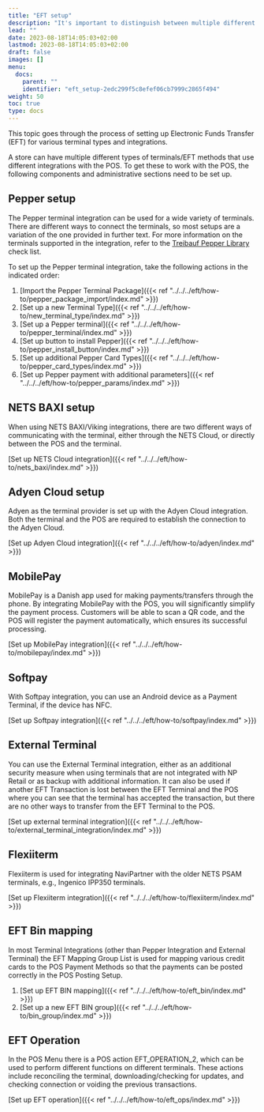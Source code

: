 ```yaml
---
title: "EFT setup"
description: "It's important to distinguish between multiple different types of terminals/EFT methods. Learn what the difference is, and learn how to set them up as a part of the POS academy training."
lead: ""
date: 2023-08-18T14:05:03+02:00
lastmod: 2023-08-18T14:05:03+02:00
draft: false
images: []
menu:
  docs:
    parent: ""
    identifier: "eft_setup-2edc299f5c8efef06cb7999c2865f494"
weight: 50
toc: true
type: docs
---
```

This topic goes through the process of setting up Electronic Funds Transfer (EFT) for various terminal types and integrations. 

A store can have multiple different types of terminals/EFT methods that use different integrations with the POS. To get these to work with the POS, the following components and administrative sections need to be set up. 

## Pepper setup

The Pepper terminal integration can be used for a wide variety of terminals. There are different ways to connect the terminals, so most setups are a variation of the one provided in further text. For more information on the terminals supported in the integration, refer to the [Treibauf Pepper Library](https://www.treibauf.ch/en/terminal-type-search/) check list.

To set up the Pepper terminal integration, take the following actions in the indicated order:

1. [Import the Pepper Terminal Package]({{< ref "../../../eft/how-to/pepper_package_import/index.md" >}})
2. [Set up a new Terminal Type]({{< ref "../../../eft/how-to/new_terminal_type/index.md" >}})
3. [Set up a Pepper terminal]({{< ref "../../../eft/how-to/pepper_terminal/index.md" >}})
4. [Set up button to install Pepper]({{< ref "../../../eft/how-to/pepper_install_button/index.md" >}})
5. [Set up additional Pepper Card Types]({{< ref "../../../eft/how-to/pepper_card_types/index.md" >}})
6. [Set up Pepper payment with additional parameters]({{< ref "../../../eft/how-to/pepper_params/index.md" >}})

## NETS BAXI setup

When using NETS BAXI/Viking integrations, there are two different ways of communicating with the terminal, either through the NETS Cloud, or directly between the POS and the terminal. 

[Set up NETS Cloud integration]({{< ref "../../../eft/how-to/nets_baxi/index.md" >}})

## Adyen Cloud setup

Adyen as the terminal provider is set up with the Adyen Cloud integration. Both the terminal and the POS are required to establish the connection to the Adyen Cloud.  

[Set up Adyen Cloud integration]({{< ref "../../../eft/how-to/adyen/index.md" >}})

## MobilePay

MobilePay is a Danish app used for making payments/transfers through the phone. By integrating MobilePay with the POS, you will significantly simplify the payment process. Customers will be able to scan a QR code, and the POS will register the payment automatically, which ensures its successful processing. 

[Set up MobilePay integration]({{< ref "../../../eft/how-to/mobilepay/index.md" >}})

## Softpay

With Softpay integration, you can use an Android device as a Payment Terminal, if the device has NFC.  

[Set up Softpay integration]({{< ref "../../../eft/how-to/softpay/index.md" >}})

## External Terminal

You can use the External Terminal integration, either as an additional security measure when using terminals that are not integrated with NP Retail or as backup with additional information. It can also be used if another EFT Transaction is lost between the EFT Terminal and the POS where you can see that the terminal has accepted the transaction, but there are no other ways to transfer from the EFT Terminal to the POS. 

[Set up external terminal integration]({{< ref "../../../eft/how-to/external_terminal_integration/index.md" >}})

## Flexiiterm

Flexiiterm is used for integrating NaviPartner with the older NETS PSAM terminals, e.g., Ingenico IPP350 terminals.  

[Set up Flexiiterm integration]({{< ref "../../../eft/how-to/flexiiterm/index.md" >}})

## EFT Bin mapping

In most Terminal Integrations (other than Pepper Integration and External Terminal) the EFT Mapping Group List is used for mapping various credit cards to the POS Payment Methods so that the payments can be posted correctly in the POS Posting Setup. 

1. [Set up EFT BIN mapping]({{< ref "../../../eft/how-to/eft_bin/index.md" >}})
2. [Set up a new EFT BIN group]({{< ref "../../../eft/how-to/bin_group/index.md" >}})

## EFT Operation

In the POS Menu there is a POS action EFT_OPERATION_2, which can be used to perform different functions on different terminals. These actions include reconciling the terminal, downloading/checking for updates, and checking connection or voiding the previous transactions. 

[Set up EFT operation]({{< ref "../../../eft/how-to/eft_ops/index.md" >}})
